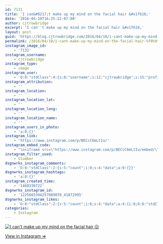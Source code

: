 ```yaml
---
id: 7131
title: 'I can&#8217;t make up my mind on the facial hair &#x1f616;'
date: '2016-04-10T16:25:22-07:00'
author: cjtrowbridge
excerpt: 'I can''t make up my mind on the facial hair &#x1f616;'
layout: post
guid: 'https://blog.cjtrowbridge.com/2016/04/10/i-cant-make-up-my-mind-on-the-facial-hair-%f0%9f%98%96/'
permalink: /2016/04/10/i-cant-make-up-my-mind-on-the-facial-hair-%f0%9f%98%96/
instagram_image_id:
    - '7132'
instagram_username:
    - cjtrowbridge
instagram_type:
    - image
instagram_user:
    - 'O:8:"stdClass":4:{s:8:"username";s:12:"cjtrowbridge";s:15:"profile_picture";s:96:"https://scontent.cdninstagram.com/t51.2885-19/s150x150/12081186_1759494767611229_280555941_a.jpg";s:2:"id";s:8:"41872995";s:9:"full_name";s:13:"CJ Trowbridge";}'
instagram_attribution:
    - ''
instagram_location:
    - ''
instagram_location_lat:
    - ''
instagram_location_long:
    - ''
instagram_location_name:
    - ''
instagram_users_in_photo:
    - 'a:0:{}'
instagram_link:
    - 'https://www.instagram.com/p/BECcC6mLtIu/'
instagram_embed_code:
    - "\n<iframe src=\"https://www.instagram.com/p/BECcC6mLtIu/embed/\" width=\"612\" height=\"710\" frameborder=\"0\" scrolling=\"no\" allowtransparency=\"true\" class=\"insta-image-embed\"></iframe>\n"
instagram_filter_used:
    - Slumber
dsgnwrks_instagram_comments:
    - 'O:8:"stdClass":2:{s:5:"count";i:0;s:4:"data";a:0:{}}'
dsgnwrks_instagram_hashtags:
    - 'a:0:{}'
instagram_created_time:
    - '1460330722'
dsgnwrks_instagram_id:
    - '1225665394257089070_41872995'
dsgnwrks_instagram_likes:
    - 'O:8:"stdClass":2:{s:5:"count";i:6;s:4:"data";a:4:{i:0;O:8:"stdClass":4:{s:8:"username";s:10:"icareagain";s:15:"profile_picture";s:96:"https://scontent.cdninstagram.com/t51.2885-19/s150x150/12446062_921810324584175_2104432278_a.jpg";s:2:"id";s:8:"27123214";s:9:"full_name";s:0:"";}i:1;O:8:"stdClass":4:{s:8:"username";s:12:"midtwnbounce";s:15:"profile_picture";s:86:"https://scontent.cdninstagram.com/t51.2885-19/11190098_401472920025004_502169040_a.jpg";s:2:"id";s:9:"524155704";s:9:"full_name";s:6:"Jeremy";}i:2;O:8:"stdClass":4:{s:8:"username";s:9:"_draydray";s:15:"profile_picture";s:96:"https://scontent.cdninstagram.com/t51.2885-19/s150x150/12783351_1707646889504920_842662840_a.jpg";s:2:"id";s:7:"6478960";s:9:"full_name";s:13:"Dray Jauregui";}i:3;O:8:"stdClass":4:{s:8:"username";s:15:"swedishchocolat";s:15:"profile_picture";s:87:"https://scontent.cdninstagram.com/t51.2885-19/11906256_461308547382909_1690351716_a.jpg";s:2:"id";s:9:"456760632";s:9:"full_name";s:15:"Dante Barksdale";}}}'
categories:
    - Instagram
---
```


[![I can't make up my mind on the facial hair 😖](https://blog.cjtrowbridge.com/wp-content/uploads/2016/04/1460330722-1-1.jpg)](https://www.instagram.com/p/BECcC6mLtIu/)

[View in Instagram ⇒](https://www.instagram.com/p/BECcC6mLtIu/)